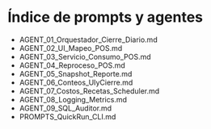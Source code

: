 # Índice de prompts y agentes

- AGENT_01_Orquestador_Cierre_Diario.md
- AGENT_02_UI_Mapeo_POS.md
- AGENT_03_Servicio_Consumo_POS.md
- AGENT_04_Reproceso_POS.md
- AGENT_05_Snapshot_Reporte.md
- AGENT_06_Conteos_UIyCierre.md
- AGENT_07_Costos_Recetas_Scheduler.md
- AGENT_08_Logging_Metrics.md
- AGENT_09_SQL_Auditor.md
- PROMPTS_QuickRun_CLI.md